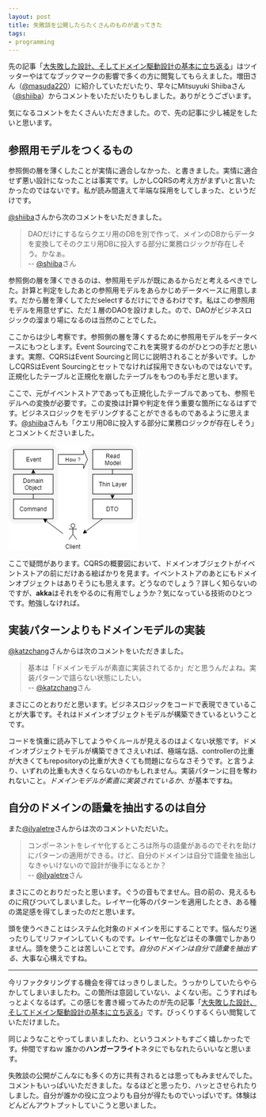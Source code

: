 ```yaml
---
layout: post
title: 失敗談を公開したらたくさんのものが返ってきた
tags: 
- programming
---
```


先の記事「[大失敗した設計、そしてドメイン駆動設計の基本に立ち返る](./a-disastrous-design-and-our-challenge-to-ddd)」はツイッターやはてなブックマークの影響で多くの方に閲覧してもらえました。増田さん（[@masuda220](https://twitter.com/masuda220)）に紹介していただいたり、早々にMitsuyuki Shiibaさん（[@shiiba](https://twitter.com/bufferings)）からコメントをいただいたりもしました。ありがとうございます。

気になるコメントをたくさんいただきました。ので、先の記事に少し補足をしたいと思います。

## 参照用モデルをつくるもの

参照側の層を薄くしたことが実情に適合しなかった、と書きました。実情に適合せず悪い設計になったことは事実です。しかしCQRSの考え方がまずいと言いたかったのではないです。私が読み間違えて半端な採用をしてしまった、というだけです。

[@shiiba](https://twitter.com/bufferings)さんから次のコメントをいただきました。

> DAOだけにするならクエリ用のDBを別で作って、メインのDBからデータを変換してそのクエリ用DBに投入する部分に業務ロジックが存在しそう。かなぁ。  
-- [@shiiba](https://twitter.com/bufferings/status/1152930894191009792)さん

参照側の層を薄くできるのは、参照用モデルが既にあるからだと考えるべきでした。計算と判定をしたあとの参照用モデルをあらかじめデータベースに用意します。だから層を薄くしてただselectするだけにできるわけです。私はこの参照用モデルを用意せずに、ただ１層のDAOを設けました。ので、DAOがビジネスロジックの溜まり場になるのは当然のことでした。

ここからは少し考察です。参照側の層を薄くするために参照用モデルをデータベースにもつとします。Event Sourcingでこれを実現するのがひとつの手だと思います。実際、CQRSはEvent Sourcingと同じに説明されることが多いです。しかしCQRSはEvent Sourcingとセットでなければ採用できないものではないです。正規化したテーブルと正規化を崩したテーブルをもつのも手だと思います。

ここで、元がイベントストアであっても正規化したテーブルであっても、参照モデルへの変換が必要です。この変換は計算や判定を伴う重要な箇所になるはずです。ビジネスロジックをモデリングすることができるものであるように思えます。[@shiiba](https://twitter.com/bufferings)さんも「クエリ用DBに投入する部分に業務ロジックが存在しそう」とコメントくださいました。

![Event Sourcing](../images/posts/2019-07-27/event-sourcing.png)

ここで疑問があります。CQRSの概要図において、ドメインオブジェクトがイベントストアの前にだけある絵ばかりを見ます。イベントストアのあとにもドメインオブジェクトはありそうにも思えます。どうなのでしょう？詳しく知らないのですが、**akka**はそれをやるのに有用でしょうか？気になっている技術のひとつです。勉強しなければ。

## 実装パターンよりもドメインモデルの実装

[@katzchang](https://twitter.com/katzchang)さんからは次のコメントをいただきました。

> 基本は「ドメインモデルが素直に実装されてるか」だと思うんだよね。実装パターンで語らない状態にしたい。  
-- [@katzchang](https://twitter.com/katzchang/status/1153103149978177537)さん

まさにこのとおりだと思います。ビジネスロジックをコードで表現できていることが大事です。それはドメインオブジェクトモデルが構築できているということです。

コードを慎重に読み下してようやくルールが見えるのはよくない状態です。ドメインオブジェクトモデルが構築できてさえいれば、極端な話、controllerの比重が大きくてもrepositoryの比重が大きくても問題にならなさそうです。と言うより、いずれの比重も大きくならないのかもしれません。実装パターンに目を奪われないこと。*ドメインモデルが素直に実装されているか*、が基本ですね。

## 自分のドメインの語彙を抽出するのは自分

また[@ilyaletre](https://twitter.com/ilyaletre)さんからは次のコメントいただいた。

> コンポーネントをレイヤ化するところは所与の語彙があるのでそれを助けにパターンの適用ができる。けど、自分のドメインは自分で語彙を抽出しなきゃいけないので設計が後手になるとか？  
-- [@ilyaletre](https://twitter.com/ilyaletre/status/1153430330151280640)さん

まさにこのとおりだったと思います。ぐうの音もでません。目の前の、見えるものに飛びついてしまいました。レイヤー化等のパターンを適用したとき、ある種の満足感を得てしまったのだと思います。

頭を使うべきことはシステム化対象のドメインを形にすることです。悩んだり迷ったりしてリファインしていくものです。レイヤー化などはその準備でしかありません。頭を使うことは苦しいことです。*自分のドメインは自分で語彙を抽出する*、大事な心構えですね。

----

今リファクタリングする機会を得てはっきりしました。うっかりしていたらやらかしてしまいましたわ。この箇所は意図していない、よくない形。こうすればもっとよくなるはず。この感じを書き綴ってみたのが先の記事「[大失敗した設計、そしてドメイン駆動設計の基本に立ち返る](./a-disastrous-design-and-our-challenge-to-ddd)」です。びっくりするくらい閲覧していただけました。

同じようなことやってしまいましたわ、というコメントもすごく嬉しかったです。仲間ですねｗ 誰かの**ハンガーフライト**ネタにでもなれたらいいなと思います。

失敗談の公開がこんなにも多くの方に共有されるとは思ってもみませんでした。コメントもいっぱいいただきました。なるほどと思ったり、ハッとさせられたりしました。自分が誰かの役に立つよりも自分が得たものでいっぱいです。体験はどんどんアウトプットしていこうと思いました。